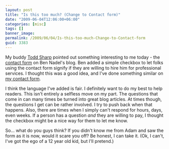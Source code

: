 ```yaml
---
layout: post
title: "Is this too much? (Change to Contact form)"
date: "2009-06-04T12:06:00+06:00"
categories: [misc]
tags: []
banner_image: 
permalink: /2009/06/04/Is-this-too-much-Change-to-Contact-form
guid: 3383
---
```


My buddy <a href="http://www.cfsilence.com">Todd Sharp</a> pointed out something interesting to me today - the <a href="http://www.bennadel.com/ask-ben/ask-ben-nadel.htm">contact form</a> on Ben Nadel's blog. Ben added a simple checkbox to let folks using the contact form signify if they are willing to hire him for professional services. I thought this was a good idea, and I've done something similar on <a href="http://www.raymondcamden.com/contact.cfm">my contact form</a>. 

I think the language I've added is fair. I definitely want to do my best to help readers. This isn't entirely a selfless move on my part. The questions that come in can many times be turned into great blog articles. At times though, the questions I get can be rather involved. I try to push back when that happens. Also, there are times when I simply can't respond for hours, days, even weeks. If a person has a question <i>and</i> they are willing to pay, I thought the checkbox might be a nice way for them to let me know. 

So... what do you guys think? If you didn't know me from Adam and saw the form as it is now, would it scare you off? Be honest, I can take it. (Ok, I can't, I've got the ego of a 12 year old kid, but I'll pretend.)